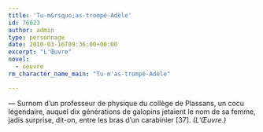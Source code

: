 ```yaml
---
title: 'Tu-m&rsquo;as-trompé-Adèle'
id: 76023
author: admin
type: personnage
date: 2010-03-16T09:36:00+00:00
excerpt: "L'Œuvre"
novel:
  - oeuvre
rm_character_name_main: "Tu-m'as-trompé-Adèle"

---
```

— Surnom d&rsquo;un professeur de physique du collège de Plassans, un cocu légendaire, auquel dix générations de galopins jetaient le nom de sa femme, jadis surprise, dit-on, entre les bras d&rsquo;un carabinier [37]. _(L&rsquo;Œuvre.)_